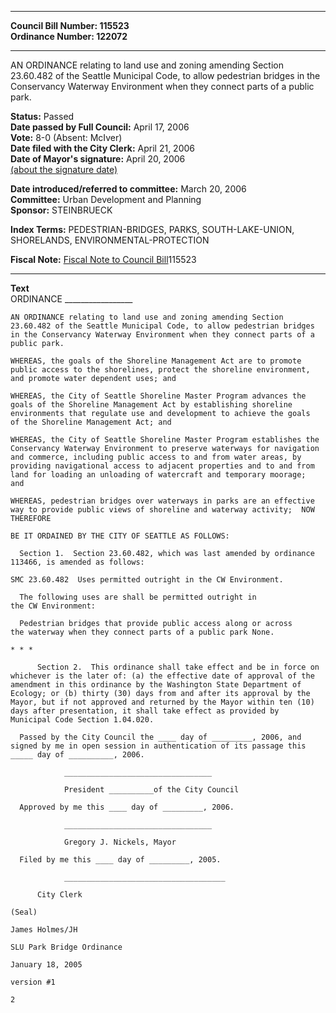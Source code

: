 * * * * *  
  
**Council Bill Number: [](#h0)[](#h2)115523**   
**Ordinance Number: 122072**  
  
* * * * *  
  
AN ORDINANCE relating to land use and zoning amending Section 23.60.482 of the Seattle Municipal Code, to allow pedestrian bridges in the Conservancy Waterway Environment when they connect parts of a public park.  
  
**Status:** Passed   
**Date passed by Full Council:** April 17, 2006   
**Vote:** 8-0 (Absent: McIver)   
**Date filed with the City Clerk:** April 21, 2006   
**Date of Mayor's signature:** April 20, 2006   
[(about the signature date)](/~public/approvaldate.htm)   
  
  
**Date introduced/referred to committee:** March 20, 2006   
**Committee:** Urban Development and Planning   
**Sponsor:** STEINBRUECK   
  
**Index Terms:** PEDESTRIAN-BRIDGES, PARKS, SOUTH-LAKE-UNION, SHORELANDS, ENVIRONMENTAL-PROTECTION  
  
**Fiscal Note:** [Fiscal Note to Council Bill](http://clerk.seattle.gov/~public/fnote/115523.htm)[](#h1)[](#h3)115523  
  
* * * * *  
  
**Text**  
    ORDINANCE _________________  
  
    AN ORDINANCE relating to land use and zoning amending Section  
    23.60.482 of the Seattle Municipal Code, to allow pedestrian bridges  
    in the Conservancy Waterway Environment when they connect parts of a  
    public park.  
  
    WHEREAS, the goals of the Shoreline Management Act are to promote  
    public access to the shorelines, protect the shoreline environment,  
    and promote water dependent uses; and  
  
    WHEREAS, the City of Seattle Shoreline Master Program advances the  
    goals of the Shoreline Management Act by establishing shoreline  
    environments that regulate use and development to achieve the goals  
    of the Shoreline Management Act; and  
  
    WHEREAS, the City of Seattle Shoreline Master Program establishes the  
    Conservancy Waterway Environment to preserve waterways for navigation  
    and commerce, including public access to and from water areas, by  
    providing navigational access to adjacent properties and to and from  
    land for loading an unloading of watercraft and temporary moorage;  
    and  
  
    WHEREAS, pedestrian bridges over waterways in parks are an effective  
    way to provide public views of shoreline and waterway activity;  NOW  
    THEREFORE  
  
    BE IT ORDAINED BY THE CITY OF SEATTLE AS FOLLOWS:  
  
      Section 1.  Section 23.60.482, which was last amended by ordinance  
    113466, is amended as follows:  
  
    SMC 23.60.482  Uses permitted outright in the CW Environment.  
  
      The following uses are shall be permitted outright in  
    the CW Environment:  
  
      Pedestrian bridges that provide public access along or across  
    the waterway when they connect parts of a public park None.  
  
    * * *  
  
          Section 2.  This ordinance shall take effect and be in force on  
    whichever is the later of: (a) the effective date of approval of the  
    amendment in this ordinance by the Washington State Department of  
    Ecology; or (b) thirty (30) days from and after its approval by the  
    Mayor, but if not approved and returned by the Mayor within ten (10)  
    days after presentation, it shall take effect as provided by  
    Municipal Code Section 1.04.020.  
  
      Passed by the City Council the ____ day of _________, 2006, and  
    signed by me in open session in authentication of its passage this  
    _____ day of __________, 2006.  
  
                _________________________________  
  
                President __________of the City Council  
  
      Approved by me this ____ day of _________, 2006.  
  
                _________________________________  
  
                Gregory J. Nickels, Mayor  
  
      Filed by me this ____ day of _________, 2005.  
  
                ____________________________________  
  
          City Clerk  
  
    (Seal)  
  
    James Holmes/JH  
  
    SLU Park Bridge Ordinance  
  
    January 18, 2005  
  
    version #1  
  
    2  
